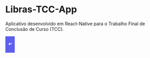 # Libras-TCC-App
Aplicativo desenvolvido em React-Native para o Trabalho Final de Conclusão de Curso (TCC).

<img src="/app-screenshots/capa.png" alt="aba-imagem" style="zoom:5%;" />

